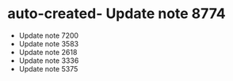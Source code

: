 # auto-created- Update note 8774
- Update note 7200
- Update note 3583
- Update note 2618
- Update note 3336
- Update note 5375
